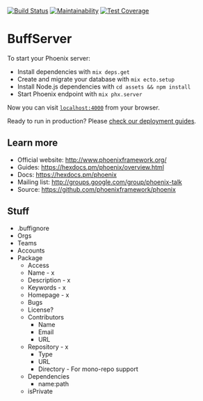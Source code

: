 [![Build Status](https://travis-ci.org/BlueHotDog/buff.svg?branch=master)](https://travis-ci.org/BlueHotDog/buff)
[![Maintainability](https://api.codeclimate.com/v1/badges/9c9c507f8ebb9a3dab48/maintainability)](https://codeclimate.com/github/BlueHotDog/buff/maintainability)
[![Test Coverage](https://api.codeclimate.com/v1/badges/9c9c507f8ebb9a3dab48/test_coverage)](https://codeclimate.com/github/BlueHotDog/buff/test_coverage)
# BuffServer

To start your Phoenix server:

  * Install dependencies with `mix deps.get`
  * Create and migrate your database with `mix ecto.setup`
  * Install Node.js dependencies with `cd assets && npm install`
  * Start Phoenix endpoint with `mix phx.server`

Now you can visit [`localhost:4000`](http://localhost:4000) from your browser.

Ready to run in production? Please [check our deployment guides](https://hexdocs.pm/phoenix/deployment.html).

## Learn more

  * Official website: http://www.phoenixframework.org/
  * Guides: https://hexdocs.pm/phoenix/overview.html
  * Docs: https://hexdocs.pm/phoenix
  * Mailing list: http://groups.google.com/group/phoenix-talk
  * Source: https://github.com/phoenixframework/phoenix



## Stuff

- .buffignore
- Orgs
- Teams
- Accounts
- Package
  - Access
  - Name - x
  - Description - x
  - Keywords - x
  - Homepage - x
  - Bugs
  - License?
  - Contributors
    - Name
    - Email
    - URL
  - Repository - x
    - Type
    - URL
    - Directory - For mono-repo support
  - Dependencies
    - name:path
  - isPrivate
